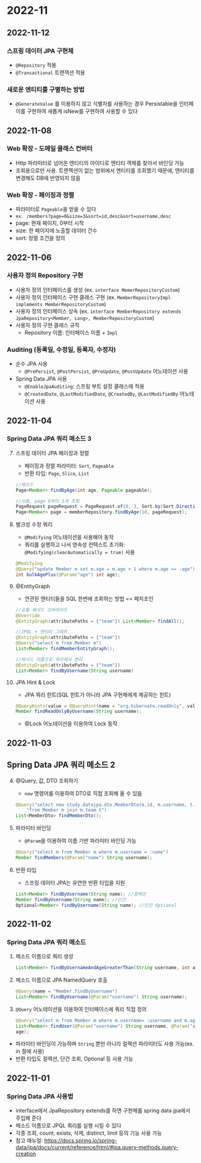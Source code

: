 # 2022-11

## 2022-11-12
### 스프링 데이터 JPA 구현체

- `@Repository` 적용
- `@Transactional` 트랜잭션 적용

### 새로운 엔티티를 구별하는 방법

- `@GenerateValue` 를 이용하지 않고 식별자를 사용하는 경우 Persistable을 인터페이를 구현하여 새롭게 isNew를 구현하여 사용할 수 있다

## 2022-11-08
### Web 확장 - 도메일 클래스 컨버터

- Http 파라미터로 넘어온 엔티티의 아이디로 엔티티 객체를 찾아서 바인딩 가능
- 조회용으로만 사용. 트랜젝션이 없는 범위에서 엔티티를 조회했기 때문에, 엔티티를 변경해도 DB에 반영되지 않음

### Web 확장 - 페이징과 정렬

- 파라미터로 `Pageable`을 받을 수 있다
- `ex. /members?page=0&size=3&sort=id,desc&sort=username,desc`
- page: 현재 페이지, 0부터 시작
- size: 한 페이지에 노출할 데이터 건수
- sort: 정렬 조건을 정의


## 2022-11-06
### 사용자 정의 Repository 구현

- 사용자 정의 인터페이스를 생성 (ex. `interface MemerRepositoryCustom`)
- 사용자 정의 인터페이스 구현 클래스 구현 (ex. `MemberRepositoryImpl implements MemberRepositoryCustom`)
- 사용자 정의 인터페이스 상속 (ex. `interface MemberRepository extends JpaRepository<Member, Long>, MemberRepositoryCustom`)
- 사용자 정의 구현 클래스 규칙
    - Repository 이름: 인터페이스 이름 + `Impl`

### Auditing (등록일, 수정일, 등록자, 수정자)

- 순수 JPA 사용
    - `@PrePersist`, `@PostPersist`, `@PreUpdate`, `@PostUpdate` 어노테이션 사용
- Spring Data JPA 사용
    - `@EnableJpaAuditing`: 스프링 부트 설정 클래스에 적용
    - `@CreatedDate`, `@LastModifiedDate`, `@CreatedBy`, `@LastModifiedBy` 어노테이션 사용

## 2022-11-04
### Spring Data JPA 쿼리 메소드 3
7. 스프링 데이터 JPA 페이징과 정렬
    - 페이징과 정렬 파라미터: `Sort`, `Pageable`
    - 반환 타입: `Page`, `Slice`, `List`
    
    ```java
    //메소드
    Page<Member> findByAge(int age, Pageable pageable);
    
    //사용, page 0부터 3개 조회
    PageRequest pageRequest = PageRequest.of(0, 3, Sort.by(Sort.Direction.DESC, "username"));
    Page<Member> page = memberRepository.findByAge(10, pageRequest);
    ```
    
8. 벌크성 수정 쿼리
    - `@Modifying` 어노테이션을 사용해야 동작
    - 쿼리를 실행하고 나서 영속성 컨텍스트 초기화: `@Modifying(clearAutomatically = true)` 사용
    
    ```java
    @Modifying
    @Query("update Member m set m.age = m.age + 1 where m.age >= :age")
    int bulkAgePlus(@Param("age") int age);
    ```
    
9. @EntityGraph
    - 연관된 엔티티들을 SQL 한번에 조회하는 방법 == 페치조인
    
    ```java
    //공통 메서드 오버라이드
    @Override
    @EntityGraph(attributePaths = {"team"}) List<Member> findAll();
    
    //JPQL + 엔티티 그래프
    @EntityGraph(attributePaths = {"team"})
    @Query("select m from Member m")
    List<Member> findMemberEntityGraph();
    
    //메서드 이름으로 쿼리에서 편리
    @EntityGraph(attributePaths = {"team"})
    List<Member> findByUsername(String username)
    ```
    
10. JPA Hint & Lock
    - JPA 쿼리 힌트(SQL 힌트가 아니라 JPA 구현체에게 제공하는 힌트)
    
    ```java
    @QueryHints(value = @QueryHint(name = "org.hibernate.readOnly", value = "true"))
    Member findReadOnlyByUsername(String username);
    ```
    
    - @Lock 어노테이션을 이용하여 Lock 동작

## 2022-11-03
## Spring Data JPA 쿼리 메소드 2
4. @Query, 값, DTO 조회하기
    - `new` 명령어를 이용하여 DTO로 직접 조회해 올 수 있음
    
    ```java
    @Query("select new study.datajpa.dto.MemberDto(m.id, m.username, t.name) " +
        "from Member m join m.team t")
    List<MemberDto> findMemberDto();
    ```
    
5. 파라미터 바인딩
    - `@Param`을 이용하여 이름 기반 파라미터 바인딩 가능
    
    ```java
    @Query("select m from Member m where m.username = :name")
    Member findMembers(@Param("name") String username);
    ```
    
6. 반환 타입
    - 스프링 데이터 JPA는 유연한 반환 타입을 지원
    
    ```java
    List<Member> findByUsername(String name); //컬렉션
    Member findByUsername(String name); //단건
    Optional<Member> findByUsername(String name); //단건 Optional
    ```

## 2022-11-02
### Spring Data JPA 쿼리 메소드
1. 메소드 이름으로 쿼리 생성
    ```java
    List<Member> findByUsernameAndAgeGreaterThan(String username, int age);
    ``` 
1. 메소드 이름으로 JPA NamedQuery 호출
    ```java
    @Query(name = "Member.findByUsername")
    List<Member> findByUsername(@Param("username") String username);
    ``` 
1. `@Query` 어노테이션을 이용하여 인터페이스에 쿼리 직접 정의
    ```java
    @Query("select m from Member m where m.username= :username and m.age = :age")
    List<Member> findUser(@Param("username") String username, @Param("age") int
    age);
    ```

- 파라미터 바인딩이 가능하며 `String` 뿐만 아니라 컬렉션 파라미터도 사용 가능(ex. in 절에 사용)
- 반환 타입도 컬렉션, 단건 조회, Optional 등 사용 가능

## 2022-11-01
### Spring Data JPA 사용법
- interface에서 JpaRepository extends를 하면 구현체를 spring data jpa에서 주입해 준다
- 메소드 이름으로 JPQL 쿼리를 실행 시킬 수 있다
- 각종 조회, count, exists, 삭제, distinct, limit 등의 기능 사용 가능
- 참고 매뉴얼: https://docs.spring.io/spring-data/jpa/docs/current/reference/html/#jpa.query-methods.query-creation
